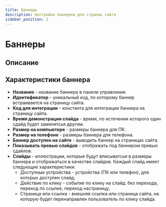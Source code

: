 ```yaml
---
title: Баннеры
description: Настройка баннеров для страниц сайта
sidebar_position: 2
---
```


# Баннеры
## Описание

## Характеристики баннера
* __Название__ - название баннера в панели управления.
* __Идентификатор__ - уникальный код, по которому баннер встраивается на страницу сайта.
* __Код для интеграции__ - константа для интеграции баннера на страницу сайта.
* __Время демонстрации слайда__ - время, по истечении которого один сдайд будет заменятсья другим.
* __Размер на компьютере__ - размеры баннера для ПК.
* __Размер на телефоне__ - размеры баннера для телефона.
* __Баннер доступен на сайте__ - выводить баннер на страницах сайта. 
* __Показывать превью слайдов__ - отображать под баннером превью сдайлов.
* __Слайды__ - иллюстрации, которые будут вписыватсья в размеры баннера и отображаться в качестве слайдов. Каждый слайд имеет следующие характеристики:
    + Доступные устройства - устройства (ПК или телефон), для которых доступен слайд;
    + Действие по клику - событие по клику на слайд: без перехода, переход по ссылке, переход настраницу;
    + Страница или ссылка - внешняя ссылка или страница сайта, на которую будет перенаправлен пользователь по клику слайда.